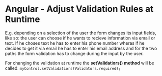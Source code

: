 # Angular - Adjust Validation Rules at Runtime

E.g. depending on a selection of the user the form changes its input fields, like so: the user can choose if he wants to recieve information via email or text. If he choses text he has to enter his phone number wheras if he decides to get it via email he has to enter his email address and for the two paths the form validation has to change during the input by the user.

For changing the validation at runtime the **setValidatiors\(\) method** will be called: `myControl.setValidatiors(Validators.required);`

